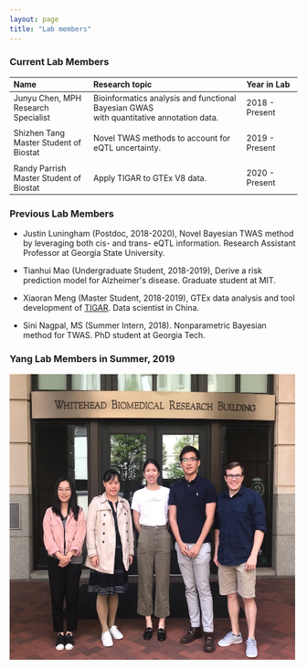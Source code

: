 ```yaml
---
layout: page
title: "Lab members"
---
```



### Current Lab Members

| Name | Research topic | Year in Lab |
| :------ | :---------- | :--- |
| Junyu Chen, MPH <br> Research Specialist | Bioinformatics analysis and functional Bayesian GWAS <br> with quantitative annotation data. | 2018 - Present| 
| | |  |
| Shizhen Tang <br> Master Student of Biostat | Novel TWAS methods to account for eQTL uncertainty. |2019 - Present| 
| | |  |
| Randy Parrish <br> Master Student of Biostat | Apply TIGAR to GTEx V8 data. | 2020 - Present| 

### Previous Lab Members

* Justin Luningham (Postdoc, 2018-2020), Novel Bayesian TWAS method by leveraging both cis- and trans- eQTL information. Research Assistant Professor at Georgia State University. 


* Tianhui Mao (Undergraduate Student, 2018-2019), Derive a risk prediction model for Alzheimer's disease. Graduate student at MIT. 


* Xiaoran Meng (Master Student, 2018-2019), GTEx data analysis and tool development of [TIGAR](https://github.com/yanglab-emory/TIGAR). Data scientist in China.


* Sini Nagpal, MS (Summer Intern, 2018). Nonparametric Bayesian method for TWAS. PhD student at Georgia Tech.


### Yang Lab Members in Summer, 2019
<img style="float: center;" src="../assets/YangLab_2019_resize.JPG" width = "500" height = "500">
